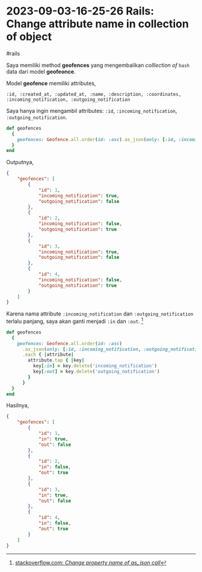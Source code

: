 # 2023-09-03-16-25-26 Rails: Change attribute name in collection of object

#rails

Saya memiliki method **geofences** yang mengembalikan *colllection of* `hash` data dari model **geofeonce**.

Model **geofence** memiliki attributes,

```
:id, :created_at, :updated_at, :name, :description, :coordinates, :incoming_notification, :outgoing_notification
```

Saya hanya ingin mengambil attributes: `:id`, `:incoming_notification`, `:outgoing_notification`.

```ruby
def geofences
  {
    geofences: Geofence.all.order(id: :asc).as_json(only: [:id, :incoming_notification, :outgoing_notification])
  }
end
```

Outputnya,

```json
{
    "geofences": [
        {
            "id": 1,
            "incoming_notification": true,
            "outgoing_notification": false
        },
        {
            "id": 2,
            "incoming_notification": false,
            "outgoing_notification": true
        },
        {
            "id": 3,
            "incoming_notification": true,
            "outgoing_notification": false
        },
        {
            "id": 4,
            "incoming_notification": false,
            "outgoing_notification": true
        }
    ]
}
```

Karena nama attribute `:incoming_notification` dan `:outgoing_notification` terlalu panjang, saya akan ganti menjadi `:in` dan `:out`. [^1]

```ruby
def geofences
  {
    geofences: Geofence.all.order(id: :asc)
      .as_json(only: [:id, :incoming_notification, :outgoing_notification])
      .each { |attribute|
        attribute.tap { |key|
          key[:in] = key.delete('incoming_notification')
          key[:out] = key.delete('outgoing_notification')
        }
      }
  }
end
```

Hasilnya,

```json
{
    "geofences": [
        {
            "id": 1,
            "in": true,
            "out": false
        },
        {
            "id": 2,
            "in": false,
            "out": true
        },
        {
            "id": 3,
            "in": true,
            "out": false
        },
        {
            "id": 4,
            "in": false,
            "out": true
        }
    ]
}
```


[^1]: [stackoverflow.com: _Change property name of as_json call_](https://stackoverflow.com/a/33528446/4862516)
